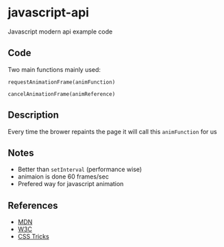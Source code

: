 # javascript-api
Javascript modern api example code

## Code
Two main functions mainly used:

```requestAnimationFrame(animFunction)```

```cancelAnimationFrame(animReference)```

## Description
Every time the brower repaints the page it will call this ```animFunction``` for us


## Notes
- Better than ```setInterval``` (performance wise)
- animaion is done 60 frames/sec
- Prefered way for javascript animation


## References
- [MDN](https://developer.mozilla.org/en-US/docs/Web/API/window/requestAnimationFrame)
- [W3C](https://www.w3.org/TR/animation-timing/)
- [CSS Tricks](https://css-tricks.com/using-requestanimationframe/)